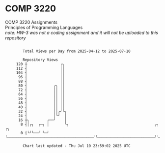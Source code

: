 # COMP 3220
COMP 3220 Assignments  
Principles of Programming Languages  
*note: HW-3 was not a coding assignment and it will not be uploaded to this repository*  

```

        Total Views per Day from 2025-04-12 to 2025-07-10

        Repository Views
     120 ┼               ╭╮
     112 ┤               ││
     104 ┤               ││
      96 ┤               ││
      88 ┤               ││
      80 ┤            ╭╮ ││
      72 ┤            ││ ││
      64 ┤            ││ ││
      56 ┤            ││ ││
      48 ┤            ││ ││
      40 ┤            ││ ││
      32 ┤            ││╭╯╰╮
      24 ┤            │╰╯  │
      16 ┼╮        ╭──╯    │
       8 ┤│╭╮  ╭─╮ │       ╰╮                                       ╭╮                          ╭╮
       0 ┤╰╯╰──╯ ╰─╯        ╰───────────────────────────────────────╯╰──────────────────────────╯╰─

        Chart last updated - Thu Jul 10 23:59:02 2025 UTC
        
```

